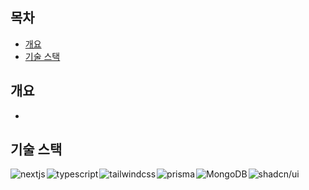 ## 목차

- [개요](#개요)
- [기술 스택](#기술-스택)

## 개요

-

## 기술 스택

<div style="display:flex; gap:2px">
  <img src="https://img.shields.io/badge/NextJs-000?style=flat&logo=nextdotjs" alt="nextjs" />
  <img src="https://img.shields.io/badge/TypeScript-3178C6?style=flat&logo=typescript&logoColor=white" alt="typescript" />
<img src="https://img.shields.io/badge/TailwindCss-06B6D4?style=flat&logo=tailwindcss&logoColor=white" alt="tailwindcss" />
<img src="https://img.shields.io/badge/Prisma-2d3748?style=flat&logo=Prisma&logoColor=white" alt="prisma" />
<img src="https://img.shields.io/badge/MongoDB-47a248?style=flat&logo=MongoDB&logoColor=white" alt="MongoDB" />
<img src="https://img.shields.io/badge/shadcn/ui-000?style=flat&logo=shadcn/ui&logoColor=white" alt="shadcn/ui" />
</div>
